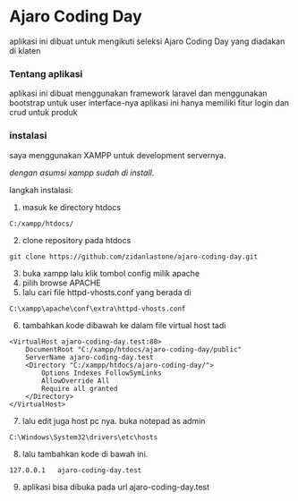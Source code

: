 # Ajaro Coding Day
aplikasi ini dibuat untuk mengikuti seleksi Ajaro Coding Day yang diadakan di klaten

### Tentang aplikasi
aplikasi ini dibuat menggunakan framework laravel dan menggunakan bootstrap untuk user interface-nya
aplikasi ini hanya memiliki fitur login dan crud untuk produk

### instalasi
saya menggunakan XAMPP untuk development servernya.

*dengan asumsi xampp sudah di install*. 

langkah instalasi: 

1. masuk ke directory htdocs 

```
C:/xampp/htdocs/
```

2. clone repository pada htdocs

```
git clone https://github.com/zidanlastone/ajaro-coding-day.git
```

3. buka xampp lalu klik tombol config milik apache
4. pilih browse APACHE
5. lalu cari file httpd-vhosts.conf yang berada di

```
C:\xampp\apache\conf\extra\httpd-vhosts.conf
```

6. tambahkan kode dibawah ke dalam file virtual host tadi

```
<VirtualHost ajaro-coding-day.test:80>
    DocumentRoot "C:/xampp/htdocs/ajaro-coding-day/public"
    ServerName ajaro-coding-day.test
    <Directory "C:/xampp/htdocs/ajaro-coding-day/">
    	Options Indexes FollowSymLinks
        AllowOverride All
        Require all granted
    </Directory>
</VirtualHost>
```

7. lalu edit juga host pc nya. buka notepad as admin

```
C:\Windows\System32\drivers\etc\hosts
```

8. lalu tambahkan kode di bawah ini.

```
127.0.0.1 	ajaro-coding-day.test
```

9. aplikasi bisa dibuka pada url ajaro-coding-day.test